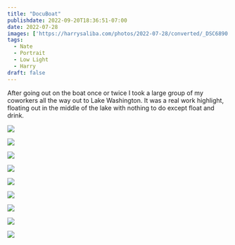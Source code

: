 ```yaml
---
title: "DocuBoat"
publishdate: 2022-09-20T18:36:51-07:00
date: 2022-07-28
images: ['https://harrysaliba.com/photos/2022-07-28/converted/_DSC6890.jpg']
tags:
  - Nate
  - Portrait
  - Low Light
  - Harry
draft: false
---
```


After going out on the boat once or twice I took a large group of my coworkers all the way out to Lake Washington.  It was a real work highlight, floating out in the middle of the lake with nothing to do except float and drink.

![](https://harrysaliba.com/photos/2022-07-28/converted/_DSC6844.jpg)

![](https://harrysaliba.com/photos/2022-07-28/converted/_DSC6847.jpg)

![](https://harrysaliba.com/photos/2022-07-28/converted/_DSC6875.jpg)

![](https://harrysaliba.com/photos/2022-07-28/converted/_DSC6890.jpg)

![](https://harrysaliba.com/photos/2022-07-28/converted/_DSC6940.jpg)

![](https://harrysaliba.com/photos/2022-07-28/converted/_DSC6945.jpg)

![](https://harrysaliba.com/photos/2022-07-28/converted/_DSC6949.jpg)

![](https://harrysaliba.com/photos/2022-07-28/converted/_DSC6951.jpg)

![](https://harrysaliba.com/photos/2022-07-28/converted/_DSC6960.jpg)